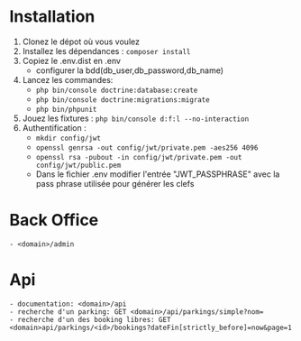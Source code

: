 # Installation

1. Clonez le dépot où vous voulez
2. Installez les dépendances : `composer install`
3. Copiez le .env.dist en .env
    - configurer la bdd(db_user,db_password,db_name)
4. Lancez les commandes:
    - `php bin/console doctrine:database:create`
    - `php bin/console doctrine:migrations:migrate`
    - `php bin/phpunit`
5. Jouez les fixtures : `php bin/console d:f:l --no-interaction`
6. Authentification : 
    - `mkdir config/jwt`
    - `openssl genrsa -out config/jwt/private.pem -aes256 4096`
    - `openssl rsa -pubout -in config/jwt/private.pem -out config/jwt/public.pem`
    - Dans le fichier .env modifier l'entrée "JWT_PASSPHRASE" avec la pass phrase utilisée pour générer les clefs
# Back Office
    - <domain>/admin
 
# Api
    - documentation: <domain>/api
    - recherche d'un parking: GET <domain>/api/parkings/simple?nom= 
    - recherche d'un des booking libres: GET <domain>api/parkings/<id>/bookings?dateFin[strictly_before]=now&page=1 
 
